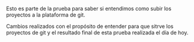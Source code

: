 Esto es parte de la prueba para saber si entendimos como subir los proyectos a la plataforma de git.

Cambios realizados con el propósito de entender para que sitrve los proyectos de git 
y el resultado final de esta prueba realizada el día de hoy.